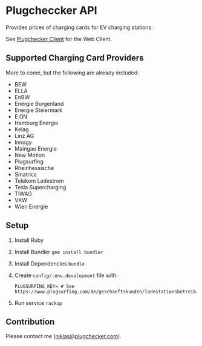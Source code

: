 # Plugcheccker API

Provides prices of charging cards for EV charging stations.

See [Plugchecker Client](https://github.com/hoenic07/plugchecker-client) for the Web Client.

## Supported Charging Card Providers

More to come, but the following are already included:

- BEW
- ELLA
- EnBW
- Energie Burgenland
- Energie Steiermark
- E.ON
- Hamburg Energie
- Kelag
- Linz AG
- Innogy
- Maingau Energie
- New Motion
- Plugsurfing
- Rheinhessische
- Smatrics
- Telekom Ladestrom
- Tesla Supercharging
- TIWAG
- VKW
- Wien Energie

## Setup

1. Install Ruby
2. Install Bundler `gem install bundler`
3. Install Dependencies `bundle`
4. Create `config/.env.development` file with:
  
    ```
    PLUGSURFING_KEY= # See https://www.plugsurfing.com/de/geschaeftskunden/ladestationsbetreiber.html
    ```
5. Run service `rackup`


## Contribution

Please contact me (niklas@plugchecker.com).

